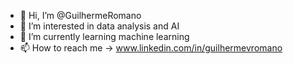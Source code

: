 - 👋 Hi, I’m @GuilhermeRomano
- 👀 I’m interested in data analysis and AI
- 🌱 I’m currently learning machine learning
- 📫 How to reach me -> www.linkedin.com/in/guilhermevromano

<!---
GuilhermeRomano/GuilhermeRomano is a ✨ special ✨ repository because its `README.md` (this file) appears on your GitHub profile.
You can click the Preview link to take a look at your changes.
--->
